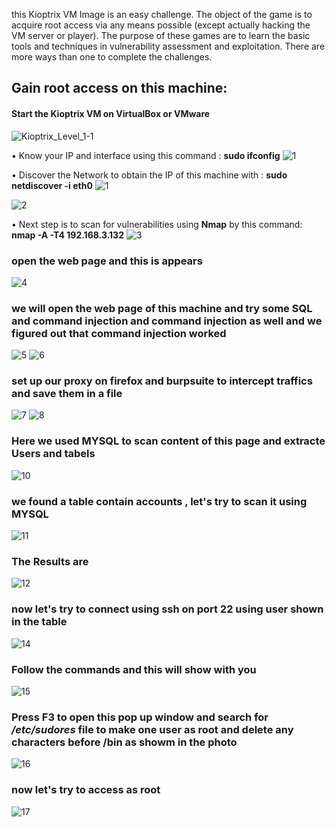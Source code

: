  
  
this Kioptrix VM Image is an easy challenge. The object of the game is to acquire root access via any means possible (except actually hacking the VM server or player). The purpose of these games are to learn the basic tools and techniques in vulnerability assessment and exploitation. There are more ways than one to complete the challenges.
 
##  Gain root access on this machine:  ##

####  Start the Kioptrix VM on VirtualBox or VMware ####
 ![Kioptrix_Level_1-1](https://user-images.githubusercontent.com/58820314/112413283-9997c200-8d28-11eb-877e-4c53a79bb04e.png)
 
 • Know your IP and interface using this command : **sudo ifconfig**
 ![1](https://user-images.githubusercontent.com/58820314/112559678-264e8880-8dda-11eb-8fec-2aaa8ea44a23.png)

 • Discover the Network to obtain the IP of this machine with : **sudo netdiscover -i eth0** 
 ![1](https://user-images.githubusercontent.com/58820314/112777373-60ba5e80-9042-11eb-8663-e6ba1fb38b75.png)
 
 ![2](https://user-images.githubusercontent.com/58820314/112777378-644de580-9042-11eb-8c80-22122ffee78c.png)



• Next step is to scan for vulnerabilities using **Nmap** by this command: **nmap -A -T4 192.168.3.132**
 ![3](https://user-images.githubusercontent.com/58820314/112777404-7760b580-9042-11eb-82cf-e3bf20d686f0.png)

### open the web page and this is appears ### 
![4](https://user-images.githubusercontent.com/58820314/112777527-c73f7c80-9042-11eb-8530-b86e6c6565b9.png)

 ### we will open the web page of this machine and try some **SQL and command injection** and **command injection** as well and we figured out that command injection worked    ###
 ![5](https://user-images.githubusercontent.com/58820314/112777551-d1617b00-9042-11eb-9a68-5b25af77d9aa.png)
![6](https://user-images.githubusercontent.com/58820314/112777557-d292a800-9042-11eb-8ddb-d5f02927b525.png)

  ###  set up our proxy on firefox and burpsuite to intercept traffics and save them in a file    ###
 ![7](https://user-images.githubusercontent.com/58820314/112777656-0968be00-9043-11eb-84df-c90ff27f3d14.png)
 ![8](https://user-images.githubusercontent.com/58820314/112777658-0a015480-9043-11eb-98d4-c8a9416be408.png)


### Here we used MYSQL to scan content of this page and extracte Users and tabels  ###
 ![10](https://user-images.githubusercontent.com/58820314/112777763-4df45980-9043-11eb-9c66-d39b8a61b145.png)

### we found a table contain accounts , let's try to scan it using MYSQL  ###
![11](https://user-images.githubusercontent.com/58820314/112777838-74b29000-9043-11eb-9a64-2d8d3b8e0fb6.png)
 ### The Results are   ###
 ![12](https://user-images.githubusercontent.com/58820314/112777884-8b58e700-9043-11eb-854e-9fc35ff5d41a.png)
### now let's try to connect using ssh on port 22 using user shown in the table  ###
![14](https://user-images.githubusercontent.com/58820314/112777951-b04d5a00-9043-11eb-8fa9-75a6a19b320b.png)
### Follow the commands and this will show with you ###
![15](https://user-images.githubusercontent.com/58820314/112777986-cd822880-9043-11eb-9540-21a84377f27d.png)
### Press **F3** to open this pop up window and search for */etc/sudores* file to make one user as root and delete any characters before /**bin** as showm in the photo  ###
 ![16](https://user-images.githubusercontent.com/58820314/112778077-03bfa800-9044-11eb-878c-602d5e3caf3b.png)
### now let's try to access as root ### 
![17](https://user-images.githubusercontent.com/58820314/112778211-46818000-9044-11eb-8a83-88570db59af4.png)

 
